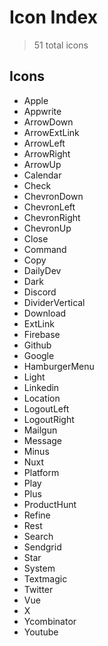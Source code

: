 # Icon Index

> 51 total icons

## Icons

- Apple
- Appwrite
- ArrowDown
- ArrowExtLink
- ArrowLeft
- ArrowRight
- ArrowUp
- Calendar
- Check
- ChevronDown
- ChevronLeft
- ChevronRight
- ChevronUp
- Close
- Command
- Copy
- DailyDev
- Dark
- Discord
- DividerVertical
- Download
- ExtLink
- Firebase
- Github
- Google
- HamburgerMenu
- Light
- Linkedin
- Location
- LogoutLeft
- LogoutRight
- Mailgun
- Message
- Minus
- Nuxt
- Platform
- Play
- Plus
- ProductHunt
- Refine
- Rest
- Search
- Sendgrid
- Star
- System
- Textmagic
- Twitter
- Vue
- X
- Ycombinator
- Youtube

